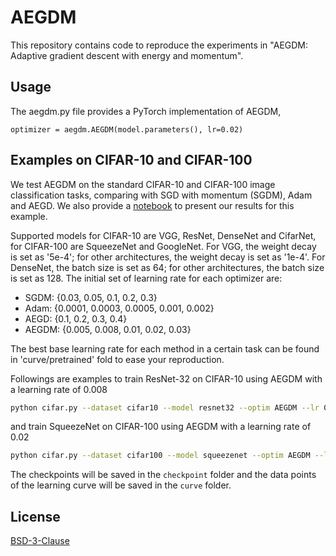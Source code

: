 # AEGDM
This repository contains code to reproduce the experiments in "AEGDM: Adaptive gradient descent with energy and momentum".

## Usage
The aegdm.py file provides a PyTorch implementation of AEGDM,

```python3
optimizer = aegdm.AEGDM(model.parameters(), lr=0.02)
```

## Examples on CIFAR-10 and CIFAR-100
We test AEGDM on the standard CIFAR-10 and CIFAR-100 image classification tasks, comparing with SGD with momentum (SGDM), Adam and AEGD. 
We also provide a [notebook](./visualization.ipynb) to present our results for this example.

Supported models for CIFAR-10 are VGG, ResNet, DenseNet and CifarNet, for CIFAR-100 are SqueezeNet and GoogleNet.
For VGG, the weight decay is set as '5e-4'; for other architectures, the weight decay is set as '1e-4'.
For DenseNet, the batch size is set as 64; for other architectures, the batch size is set as 128. The initial set of learning rate for each optimizer are:

* SGDM: {0.03, 0.05, 0.1, 0.2, 0.3}
* Adam: {0.0001, 0.0003, 0.0005, 0.001, 0.002}
* AEGD: {0.1, 0.2, 0.3, 0.4}
* AEGDM: {0.005, 0.008, 0.01, 0.02, 0.03}

The best base learning rate for each method in a certain task can be found in 'curve/pretrained' fold to ease your reproduction.

Followings are examples to train ResNet-32 on CIFAR-10 using AEGDM with a learning rate of 0.008

```bash
python cifar.py --dataset cifar10 --model resnet32 --optim AEGDM --lr 0.008
```
and train SqueezeNet on CIFAR-100 using AEGDM with a learning rate of 0.02
```bash
python cifar.py --dataset cifar100 --model squeezenet --optim AEGDM --lr 0.02
```
The checkpoints will be saved in the `checkpoint` folder and the data points of the learning curve will be saved in the `curve` folder.


## License
[BSD-3-Clause](./LICENSE)
